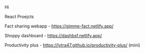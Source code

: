 Hi


React Proejcts

Fact sharing webapp  -     https://gimme-fact.netlify.app/ 

Shoppy dashboard     -     https://dashbsf.netlify.app/

Productivity plus    -     https://lytra47.github.io/productivity-plus/ (mini)
